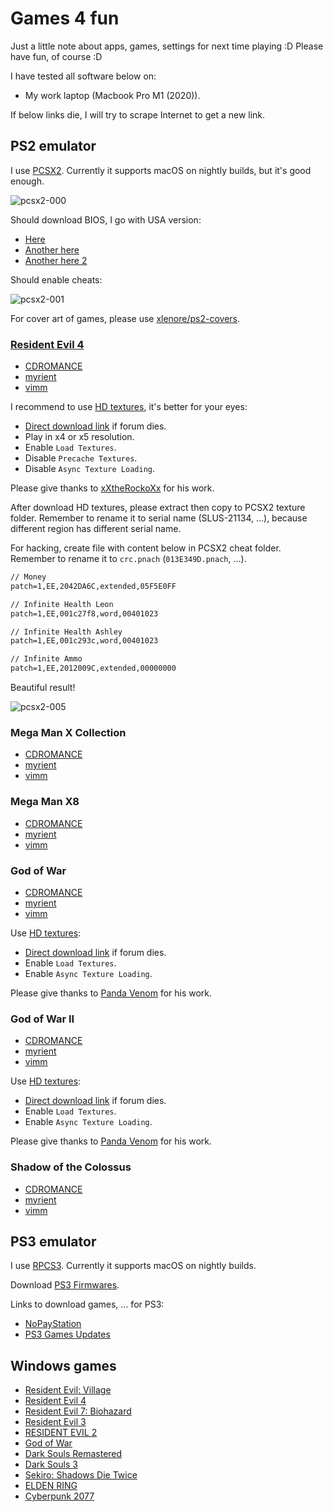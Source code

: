 # Games 4 fun

Just a little note about apps, games, settings for next time playing :D Please
have fun, of course :D

I have tested all software below on:

- My work laptop (Macbook Pro M1 (2020)).

If below links die, I will try to scrape Internet to get a new link.

## PS2 emulator

I use [PCSX2](https://github.com/PCSX2/pcsx2). Currently it supports macOS on
nightly builds, but it's good enough.

![pcsx2-000](https://raw.githubusercontent.com/haunt98/posts-images/main/pcsx2-000.jxl)

Should download BIOS, I go with USA version:

- [Here](https://emulation.gametechwiki.com/index.php/Emulator_files#PlayStation_2)
- [Another here](https://cdromance.com/bios-files/)
- [Another here 2](https://myrient.erista.me/files/Redump/Sony%20-%20PlayStation%202%20-%20BIOS%20Images/)

Should enable cheats:

![pcsx2-001](https://raw.githubusercontent.com/haunt98/posts-images/main/pcsx2-001.jxl)

For cover art of games, please use
[xlenore/ps2-covers](https://github.com/xlenore/ps2-covers).

### [Resident Evil 4](https://wiki.pcsx2.net/Resident_Evil_4)

- [CDROMANCE](https://cdromance.com/ps2-iso/resident-evil-4-usa/)
- [myrient](https://myrient.erista.me/files/Redump/Sony%20-%20PlayStation%202/Resident%20Evil%204%20%28USA%29.zip)
- [vimm](https://vimm.net/vault/9108)

I recommend to use
[HD textures](https://gbatemp.net/threads/resident-evil-4-hd-textures-update-2.615869/),
it's better for your eyes:

- [Direct download link](https://www.mediafire.com/file/1cm5bqb1b0vxdpu/R.4_HD.Textures.xXThe.RockoXx.rar/file)
  if forum dies.
- Play in x4 or x5 resolution.
- Enable `Load Textures`.
- Disable `Precache Textures`.
- Disable `Async Texture Loading`.

Please give thanks to [xXtheRockoXx](https://ko-fi.com/xxtherockoxx) for his
work.

After download HD textures, please extract then copy to PCSX2 texture folder.
Remember to rename it to serial name (SLUS-21134, ...), because different region
has different serial name.

For hacking, create file with content below in PCSX2 cheat folder. Remember to
rename it to `crc.pnach` (`013E349D.pnach`, ...).

```txt
// Money
patch=1,EE,2042DA6C,extended,05F5E0FF

// Infinite Health Leon
patch=1,EE,001c27f8,word,00401023

// Infinite Health Ashley
patch=1,EE,001c293c,word,00401023

// Infinite Ammo
patch=1,EE,2012009C,extended,00000000
```

Beautiful result!

![pcsx2-005](https://raw.githubusercontent.com/haunt98/posts-images/main/pcsx2-005.jxl)

### Mega Man X Collection

- [CDROMANCE](https://cdromance.com/ps2-iso/mega-man-x-collection-usa/)
- [myrient](https://myrient.erista.me/files/Redump/Sony%20-%20PlayStation%202/Mega%20Man%20X%20-%20Command%20Mission%20%28USA%29.zip)
- [vimm](https://vimm.net/vault/8736)

### Mega Man X8

- [CDROMANCE](https://cdromance.com/ps2-iso/mega-man-x8-usa/)
- [myrient](https://myrient.erista.me/files/Redump/Sony%20-%20PlayStation%202/Mega%20Man%20X8%20%28USA%29.zip)
- [vimm](https://vimm.net/vault/8738)

### God of War

- [CDROMANCE](https://cdromance.com/ps2-iso/god-of-war-usa/)
- [myrient](https://myrient.erista.me/files/Redump/Sony%20-%20PlayStation%202/God%20of%20War%20%28USA%29.zip)
- [vimm](https://vimm.net/vault/8414)

Use
[HD textures](https://gbatemp.net/threads/god-of-war-usa-hd-remaster.620841/):

- [Direct download link](https://www.mediafire.com/file/wxyw6yhhlbd0xgn/SCUS-97399_v2.7z/file)
  if forum dies.
- Enable `Load Textures`.
- Enable `Async Texture Loading`.

Please give thanks to [Panda Venom](https://ko-fi.com/pandavenom) for his work.

### God of War II

- [CDROMANCE](https://cdromance.com/ps2-iso/god-of-war-ii-usa-2/)
- [myrient](https://myrient.erista.me/files/Redump/Sony%20-%20PlayStation%202/God%20of%20War%20II%20%28USA%29.zip)
- [vimm](https://vimm.net/vault/8415)

Use
[HD textures](https://gbatemp.net/threads/god-of-war-2-usa-hd-remaster.621196/):

- [Direct download link](https://www.mediafire.com/file_premium/0ly8txrjxyrartg/SCUS-97481_v2.7z/file)
  if forum dies.
- Enable `Load Textures`.
- Enable `Async Texture Loading`.

Please give thanks to [Panda Venom](https://ko-fi.com/pandavenom) for his work.

### Shadow of the Colossus

- [CDROMANCE](https://cdromance.com/ps2-iso/shadow-of-the-colossus-usa-2/)
- [myrient](https://myrient.erista.me/files/Redump/Sony%20-%20PlayStation%202/Shadow%20of%20the%20Colossus%20%28USA%29.zip)
- [vimm](https://vimm.net/vault/9219)

## PS3 emulator

I use [RPCS3](https://github.com/RPCS3/rpcs3). Currently it supports macOS on
nightly builds.

Download
[PS3 Firmwares](https://www.playstation.com/en-us/support/hardware/ps3/system-software/).

Links to download games, ... for PS3:

- [NoPayStation](https://nopaystation.com/)
- [PS3 Games Updates](http://demo.aldostools.org/updates.html)

## Windows games

- [Resident Evil: Village](https://fitgirl-repacks.site/resident-evil-village/)
- [Resident Evil 4](https://fitgirl-repacks.site/resident-evil-4-hd-project/)
- [Resident Evil 7: Biohazard](https://fitgirl-repacks.site/resident-evil-7-biohazard/)
- [Resident Evil 3](https://fitgirl-repacks.site/resident-evil-3/)
- [RESIDENT EVIL 2](https://fitgirl-repacks.site/resident-evil-2-deluxe-edition/)
- [God of War](https://fitgirl-repacks.site/god-of-war/)
- [Dark Souls Remastered](https://fitgirl-repacks.site/dark-souls-remastered/)
- [Dark Souls 3](https://fitgirl-repacks.site/dark-souls-3/)
- [Sekiro: Shadows Die Twice](https://fitgirl-repacks.site/sekiro-shadows-die-twice/)
- [ELDEN RING](https://fitgirl-repacks.site/elden-ring/)
- [Cyberpunk 2077](https://fitgirl-repacks.site/cyberpunk-2077/)
